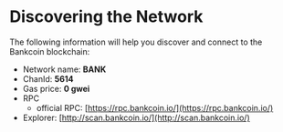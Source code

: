# Discovering the Network



The following information will help you discover and connect to the Bankcoin blockchain:  &#x20;

* Network name: **BANK**
* ChanId: **5614**
* Gas price: **0 gwei**
* RPC
  * official RPC: [https://rpc.bankcoin.io/](https://rpc.bankcoin.io/)
* Explorer: [http://scan.bankcoin.io/](http://scan.bankcoin.io/)
